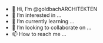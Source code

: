 - 👋 Hi, I’m @goldbachARCHITEKTEN
- 👀 I’m interested in ...
- 🌱 I’m currently learning ...
- 💞️ I’m looking to collaborate on ...
- 📫 How to reach me ...

<!---
goldbachARCHITEKTEN/goldbachARCHITEKTEN is a ✨ special ✨ repository because its `README.md` (this file) appears on your GitHub profile.
You can click the Preview link to take a look at your changes.
--->
